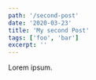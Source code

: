 ```yaml
---
path: '/second-post'
date: '2020-03-23'
title: 'My second Post'
tags: ['foo', 'bar']
excerpt: ''
---
```


Lorem ipsum.